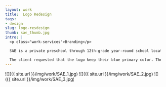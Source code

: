 ```yaml
---
layout: work
title:  Logo Redesign
tags:
- design
slug: logo-resdesign
thumb: sae_thumb.jpg
intro: |
  <p class="work-services">Branding</p>

  SAE is a private preschool through 12th-grade year-round school located in Mableton, Georgia. Their vision is to discover, protect, and nurture each child’s journey and use creativity to be exceptionally safe, innovative, and rigorous.

  The client requested that the logo keep their blue primary color. The original logo’s three circles were turned into three spikes to represent Science, Arts, and Entrepreneurship as well as allude to a form of a dragon, the school’s mascot. This logo was designed with my friends at Porchlight.
---
```


![]({{ site.url }}/img/work/SAE_1.jpg)
![]({{ site.url }}/img/work/SAE_2.jpg)
![]({{ site.url }}/img/work/SAE_3.jpg)
